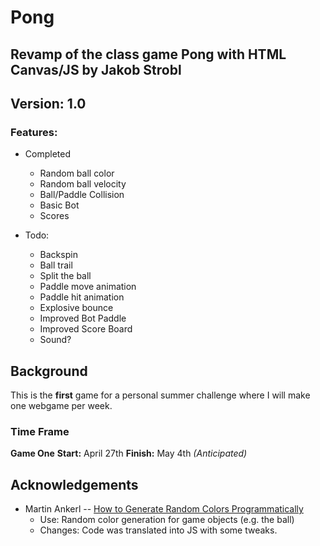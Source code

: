 # Pong
## Revamp of the class game Pong with HTML Canvas/JS by Jakob Strobl
## Version: 1.0
### Features:
* Completed
	* Random ball color
	* Random ball velocity
	* Ball/Paddle Collision
	* Basic Bot 
	* Scores 

* Todo:
	* Backspin
	* Ball trail
	* Split the ball
	* Paddle move animation
	* Paddle hit animation
	* Explosive bounce
	* Improved Bot Paddle
	* Improved Score Board
	* Sound?

## Background
This is the **first** game for a personal summer challenge where I will make one webgame per week.

### Time Frame
**Game One**
**Start:** April 27th
**Finish:** May 4th *(Anticipated)*

## Acknowledgements
* Martin Ankerl -- [How to Generate Random Colors Programmatically](https://martin.ankerl.com/2009/12/09/how-to-create-random-colors-programmatically/)
	* Use: Random color generation for game objects (e.g. the ball) 
	* Changes: Code was translated into JS with some tweaks.
